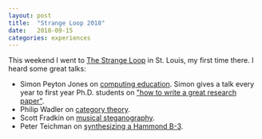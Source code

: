 ```yaml
---
layout: post
title:  "Strange Loop 2018"
date:   2018-09-15
categories: experiences
---
```


This weekend I went to [The Strange Loop](https://www.thestrangeloop.com/2018/sessions.html) in St. Louis, my first time there. I heard some great talks:

* Simon Peyton Jones on [computing education](https://www.thestrangeloop.com/2018/shaping-our-childrens-education-in-computing.html). Simon gives a talk every year to first year Ph.D. students on ["how to write a great research paper"](https://www.microsoft.com/en-us/research/academic-program/write-great-research-paper/).
* Philip Wadler on [category theory](https://www.thestrangeloop.com/2018/categories-for-the-working-hacker.html).
* Scott Fradkin on [musical steganography](https://www.thestrangeloop.com/2018/musical-steganography-hiding-things-in-music.html).
* Peter Teichman on [synthesizing a Hammond B-3](https://www.thestrangeloop.com/2018/soul-from-scratch-designing-a-more-portable-organ.html).

